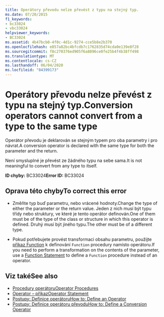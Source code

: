 ```yaml
---
title: Operátory převodu nelze převést z typu na stejný typ.
ms.date: 07/20/2015
f1_keywords:
- bc33024
- vbc33024
helpviewer_keywords:
- BC33024
ms.assetid: 4b47bcb0-4f0c-4d1c-9274-cce5b8e2b370
ms.openlocfilehash: e857a82bc4bfcdb7c1762835d74cda0e139e8f28
ms.sourcegitcommit: f8c270376ed905f6a8896ce0fe25b4f4b38ff498
ms.translationtype: MT
ms.contentlocale: cs-CZ
ms.lasthandoff: 06/04/2020
ms.locfileid: "84399173"
---
```

# <a name="conversion-operators-cannot-convert-from-a-type-to-the-same-type"></a><span data-ttu-id="1dbf6-102">Operátory převodu nelze převést z typu na stejný typ.</span><span class="sxs-lookup"><span data-stu-id="1dbf6-102">Conversion operators cannot convert from a type to the same type</span></span>
<span data-ttu-id="1dbf6-103">Operátor převodu je deklarován se stejným typem pro oba parametry i pro návrat.</span><span class="sxs-lookup"><span data-stu-id="1dbf6-103">A conversion operator is declared with the same type for both the parameter and the return.</span></span>  
  
 <span data-ttu-id="1dbf6-104">Není smysluplné je převést ze žádného typu na sebe sama.</span><span class="sxs-lookup"><span data-stu-id="1dbf6-104">It is not meaningful to convert from any type to itself.</span></span>  
  
 <span data-ttu-id="1dbf6-105">**ID chyby:** BC33024</span><span class="sxs-lookup"><span data-stu-id="1dbf6-105">**Error ID:** BC33024</span></span>  
  
## <a name="to-correct-this-error"></a><span data-ttu-id="1dbf6-106">Oprava této chyby</span><span class="sxs-lookup"><span data-stu-id="1dbf6-106">To correct this error</span></span>  
  
- <span data-ttu-id="1dbf6-107">Změňte typ buď parametru, nebo vrácené hodnoty.</span><span class="sxs-lookup"><span data-stu-id="1dbf6-107">Change the type of either the parameter or the return value.</span></span> <span data-ttu-id="1dbf6-108">Jeden z nich musí být typu třídy nebo struktury, ve které je tento operátor definován.</span><span class="sxs-lookup"><span data-stu-id="1dbf6-108">One of them must be of the type of the class or structure in which this operator is defined.</span></span> <span data-ttu-id="1dbf6-109">Druhý musí být jiného typu.</span><span class="sxs-lookup"><span data-stu-id="1dbf6-109">The other must be of a different type.</span></span>  
  
- <span data-ttu-id="1dbf6-110">Pokud potřebujete provést transformaci obsahu parametru, použijte [příkaz Function](../language-reference/statements/function-statement.md) k definování `Function` procedury namísto operátoru.</span><span class="sxs-lookup"><span data-stu-id="1dbf6-110">If you need to perform a transformation on the contents of the parameter, use a [Function Statement](../language-reference/statements/function-statement.md) to define a `Function` procedure instead of an operator.</span></span>  
  
## <a name="see-also"></a><span data-ttu-id="1dbf6-111">Viz také</span><span class="sxs-lookup"><span data-stu-id="1dbf6-111">See also</span></span>

- [<span data-ttu-id="1dbf6-112">Procedury operátoru</span><span class="sxs-lookup"><span data-stu-id="1dbf6-112">Operator Procedures</span></span>](../programming-guide/language-features/procedures/operator-procedures.md)
- [<span data-ttu-id="1dbf6-113">Operator – příkaz</span><span class="sxs-lookup"><span data-stu-id="1dbf6-113">Operator Statement</span></span>](../language-reference/statements/operator-statement.md)
- [<span data-ttu-id="1dbf6-114">Postupy: Definice operátoru</span><span class="sxs-lookup"><span data-stu-id="1dbf6-114">How to: Define an Operator</span></span>](../programming-guide/language-features/procedures/how-to-define-an-operator.md)
- [<span data-ttu-id="1dbf6-115">Postupy: Definice operátoru převodu</span><span class="sxs-lookup"><span data-stu-id="1dbf6-115">How to: Define a Conversion Operator</span></span>](../programming-guide/language-features/procedures/how-to-define-a-conversion-operator.md)
